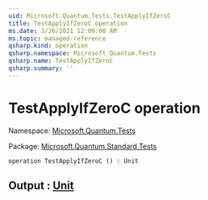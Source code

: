 ```yaml
---
uid: Microsoft.Quantum.Tests.TestApplyIfZeroC
title: TestApplyIfZeroC operation
ms.date: 3/26/2021 12:00:00 AM
ms.topic: managed-reference
qsharp.kind: operation
qsharp.namespace: Microsoft.Quantum.Tests
qsharp.name: TestApplyIfZeroC
qsharp.summary: ''
---
```


# TestApplyIfZeroC operation

Namespace: [Microsoft.Quantum.Tests](xref:Microsoft.Quantum.Tests)

Package: [Microsoft.Quantum.Standard.Tests](https://nuget.org/packages/Microsoft.Quantum.Standard.Tests)




```qsharp
operation TestApplyIfZeroC () : Unit
```


## Output : [Unit](xref:microsoft.quantum.lang-ref.unit)

